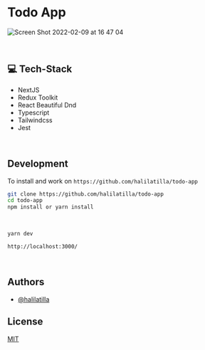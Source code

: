 # Todo App
![Screen Shot 2022-02-09 at 16 47 04](https://user-images.githubusercontent.com/27916419/153213901-795706bd-f27d-4475-be5f-f766cc0dce35.png)

<br>

## 💻 Tech-Stack
- NextJS 
- Redux Toolkit 
- React Beautiful Dnd
- Typescript
- Tailwindcss
- Jest

<br>

## Development

To install and work on `https://github.com/halilatilla/todo-app`

```bash
git clone https://github.com/halilatilla/todo-app
cd todo-app
npm install or yarn install
```

<br>

```bash
yarn dev
```

`http://localhost:3000/`

<br>

## Authors

- [@halilatilla](https://www.github.com/halilatilla)

## License

[MIT](https://choosealicense.com/licenses/mit/)
